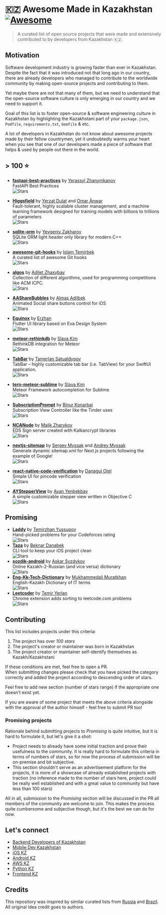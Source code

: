 # 🇰🇿 Awesome Made in Kazakhstan [![Awesome](https://awesome.re/badge.svg)](https://awesome.re)

> A curated list of open source projects that were made and extensively contributed to by developers from Kazakhstan 🇰🇿.

## Motivation

Software development industry is growing faster than ever in Kazakhstan. Despite the fact that it was introduced not that long ago in our country, there are already developers who managed to contribute to the worldwide community by making open-source projects and contributing to them. 

Yet maybe there are not that many of them, but we need to understand that the open-source software culture is only emerging in our country and we need to support it.

Goal of this list is to foster open-source & software engineering culture in Kazakhstan by highlighting the Kazakhstani part of your `package.json`, `Podfile`, `requirements.txt`, `Gemfile` & etc.

A lot of developers in Kazakhstan do not know about awesome projects made by their fellow countrymen, yet it undoubtedly warms your heart when you see that one of our developers made a piece of software that helps & used by people out there in the world.

## > 100 ⭐️ 
- **[fastapi-best-practices](https://github.com/zhanymkanov/fastapi-best-practices)** by [Yerassyl Zhanymkanov](https://github.com/zhanymkanov)<br>
  FastAPI Best Practices<br>
  ![Stars](https://img.shields.io/github/stars/zhanymkanov/fastapi-best-practices?style=flat-square&color=fec604&labelColor=00b0cb)

- **[Higgsfield](https://github.com/higgsfield/higgsfield)** by [Yerzat Dulat](https://github.com/higgsfield) and [Omar Änwar](https://github.com/arpanetus)<br>
  Fault-tolerant, highly scalable cluster management, and a machine learning framework designed for training models with billions to trillions of parameters<br>
  ![Stars](https://img.shields.io/github/stars/higgsfield/higgsfield?style=flat-square&color=fec604&labelColor=00b0cb)
  
- **[sqlite-orm](https://github.com/fnc12/sqlite_orm)** by [Yevgeniy Zakharov](https://github.com/fnc12)<br>
  SQLite ORM light header only library for modern C++<br>
  ![Stars](https://img.shields.io/github/stars/fnc12/sqlite_orm?style=flat-square&color=fec604&labelColor=00b0cb)

- **[awesome-git-hooks](https://github.com/aitemr/awesome-git-hooks)** by [Islam Temirbek](https://github.com/aitemr)<br>
  A curated list of awesome Git hooks<br>
  ![Stars](https://img.shields.io/github/stars/aitemr/awesome-git-hooks?style=flat-square&color=fec604&labelColor=00b0cb)

- **[algos](https://github.com/ADJA/algos)** by [Adilet Zhaxybay](https://github.com/ADJA)<br>
  Collection of different algorithms, used for programming competitions like ACM ICPC.<br>
  ![Stars](https://img.shields.io/github/stars/ADJA/algos?style=flat-square&color=fec604&labelColor=00b0cb)
  
- **[AAShareBubbles](https://github.com/mixdesign/AAShareBubbles)** by [Almas Adilbek](https://github.com/mixdesign)<br>
  Animated Social share buttons control for iOS<br>
  ![Stars](https://img.shields.io/github/stars/mixdesign/AAShareBubbles?style=flat-square&color=fec604&labelColor=00b0cb)

- **[Equinox](https://github.com/kekland/equinox)** by [Erzhan](https://github.com/kekland)<br>
  Flutter UI library based on Eva Design System<br>
  ![Stars](https://img.shields.io/github/stars/kekland/equinox?style=flat-square&color=fec604&labelColor=00b0cb)

- **[meteor-rethinkdb](https://github.com/Slava/meteor-rethinkdb)** by [Slava Kim](https://github.com/Slava)<br>
  RethinkDB integration for Meteor<br>
  ![Stars](https://img.shields.io/github/stars/Slava/meteor-rethinkdb?style=flat-square&color=fec604&labelColor=00b0cb)

- **[TabBar](https://github.com/onl1ner/TabBar)** by [Tamerlan Satualdypov](https://github.com/onl1ner)<br>
  TabBar – highly customizable tab bar (i.e. TabView) for your SwiftUI application.<br>
  ![Stars](https://img.shields.io/github/stars/onl1ner/TabBar?style=flat-square&color=fec604&labelColor=00b0cb)

- **[tern-meteor-sublime](https://github.com/Slava/tern-meteor-sublime)** by [Slava Kim](https://github.com/Slava)<br>
  Meteor Framework autocompletion for Sublime<br>
  ![Stars](https://img.shields.io/github/stars/Slava/tern-meteor-sublime?style=flat-square&color=fec604&labelColor=00b0cb)  

- **[SubscriptionPrompt](https://github.com/binchik/SubscriptionPrompt)** by [Binur Konarbai](https://github.com/binchik)<br>
  Subscription View Controller like the Tinder uses<br>
  ![Stars](https://img.shields.io/github/stars/binchik/SubscriptionPrompt?style=flat-square&color=fec604&labelColor=00b0cb)  

- **[NCANode](https://github.com/malikzh/NCANode)** by [Malik Zharykov](https://github.com/malikzh)<br>
  EDS Sign server created with Kalkancrypt libraries<br>
  ![Stars](https://img.shields.io/github/stars/malikzh/NCANode?style=flat-square&color=fec604&labelColor=00b0cb)
  
- **[nextjs-sitemap](https://github.com/SergeyMyssak/nextjs-sitemap)** by [Sergey Myssak](https://github.com/SergeyMyssak) and [Andrey Myssak](https://github.com/andreymyssak)<br>Generate dynamic sitemap.xml for Next.js projects following the example of Google! <br>
  ![Stars](https://img.shields.io/github/stars/SergeyMyssak/nextjs-sitemap?style=flat-square&color=fec604&labelColor=00b0cb)

- **[react-native-code-verification](https://github.com/danchokobo/react-native-code-verification)** by [Danagul Otel](https://github.com/danchokobo)<br>
  Simple UI for pincode verification<br>
  ![Stars](https://img.shields.io/github/stars/danchokobo/react-native-code-verification?style=flat-square&color=fec604&labelColor=00b0cb)
  
- **[AYStepperView](https://github.com/yenbekbay/AYStepperView)** by [Ayan Yenbekbay](https://github.com/yenbekbay)<br>
  A simple customizable stepper view written in Objective C<br>
  ![Stars](https://img.shields.io/github/stars/yenbekbay/AYStepperView?style=flat-square&color=fec604&labelColor=00b0cb)



## Promising
- **[Laddy](https://github.com/ironsoul0/laddy)** by [Temirzhan Yussupov](https://github.com/ironsoul0)<br>
 Hand-picked problems for your Codeforces rating<br>
  ![Stars](https://img.shields.io/github/stars/ironsoul0/laddy?style=flat-square&color=fec604&labelColor=00b0cb)
- **[Taza](https://github.com/danabeknar/taza)** by [Beknar Danabek](https://github.com/danabeknar/)<br>
 CLI tool to keep your iOS project clean<br>
  ![Stars](https://img.shields.io/github/stars/danabeknar/taza?style=flat-square&color=fec604&labelColor=00b0cb)
- **[sozdik-android](https://github.com/sozdik-kz/sozdik-android)** by [Askar Syzdykov](https://github.com/askarsyzdykov)<br>
 Online Kazakh-2-Russian (and vice versa) dictionary<br>
  ![Stars](https://img.shields.io/github/stars/sozdik-kz/sozdik-android?style=flat-square&color=fec604&labelColor=00b0cb)
- **[Eng-Kk-Tech-Dictionary](https://github.com/son-of-Altay/eng-kk-tech-dictionary)** by [Mukhammedali Muratkhan](https://github.com/son-of-Altay)<br>
  English-Kazakh Dictionary of IT terms<br>
  ![Stars](https://img.shields.io/github/stars/son-of-Altay/eng-kk-tech-dictionary?style=flat-square&color=fec604&labelColor=00b0cb)
- **[Leetcoder](https://github.com/yerlantemir/leetcoder)** by [Temir Yerlan](https://github.com/yerlantemir)<br>
  Chrome extension adds sorting to leetcode.com problems<br>
  ![Stars](https://img.shields.io/github/stars/yerlantemir/leetcoder?style=flat-square&color=fec604&labelColor=00b0cb)

## Contributing 

This list includes projects under this criteria:

1. The project has over *100 stars*
2. The project's creator or maintainer was born in Kazakhstan
3. The project creator or maintainer self-identify themselves as Kazakh/Kazakhstani

If these conditions are met, feel free to open a PR.<br>
When submitting changes please check that you have picked the category correctly and added the project according to descending order of stars.

Feel free to add new section (number of stars range) if the appropriate one doesn't exist yet.

If you are aware of some project that meets the above criteria alongside with the approval of the author himself - feel free to submit PR too!

### Promising projects

Rationale behind submitting projects to _Promising_ is quite intuitive, but it is hard to formulate it, but let's give it a shot:

- Project needs to already have some initial traction and prove their usefulness to the community. It is really hard to formulate this criteria in terms of numbers of stars, so for now the process of submission will be on-premise and bit subjective.
- This section shouldn't serve as an advertisement platform for the projects, it is more of a showcase of already established projects with traction (no inference made to the number of stars here, project could be really well established and with a great value to community but have less than 100 stars)

All in all, submission to the _Promising_ section will be discussed in the PR all members of the community are welcome to join. This makes the process quite cumbersome and subjective though, but it's the best we can do for now.

## Let's connect

- [Backend Developers of Kazakhstan](https://t.me/backenderskz)
- [Mobile Dev Kazakhstan](https://t.me/mobile_dev_kz)
- [iOS KZ](https://t.me/iOSDevelopers_KZ)
- [Android KZ](https://t.me/android_kz)
- [AWS KZ](https://t.me/aws_kz)
- [Python KZ](https://t.me/python_kz)
- [Frontend KZ](https://t.me/frontendkz)

## Credits

This repository was inspired by similar curated lists from [Russia](https://github.com/igoradamenko/awesome-made-by-russians) and [Brazil](https://github.com/felipefialho/awesome-made-by-brazilians). All original idea credit goes to authors.
